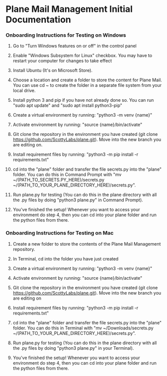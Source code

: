 # Plane Mail Management Initial Documentation

### Onboarding Instructions for Testing on Windows

1. Go to "Turn Windows features on or off" in the control panel

2. Enable "Windows Subsystem for Linux" checkbox. You may have to restart your computer for changes to take effect

3. Install Ubuntu (It's on Microsoft Store).

4. Choose a location and create a folder to store the content for Plane Mail. You can use cd ~ to create the folder in a separate file system from your local drive.

5. Install python 3 and pip if you have not already done so. You can run "sudo apt update" and "sudo apt install python3-pip"

6. Create a virtual environment by running: "python3 -m venv {name}"

7. Activate environment by running: "source {name}/bin/activate"

8. Git clone the repository in the environment you have created (git clone https://github.com/ScottyLabs/plane.git). Move into the new branch you are editing on.

9. Install requirement files by running: "python3 -m pip install -r requirements.txt"

10. cd into the "plane" folder and transfer the file secrets.py into the "plane" folder. You can do this in Command Prompt with "mv ~/(PATH_TO_SECRETS.PY_HERE)/secrets.py ~/(PATH_TO_YOUR_PLANE_DIRECTORY_HERE)/secrets.py". 

11. Run plane.py for testing (You can do this in the plane directory with all the .py files by doing "python3 plane.py" in Command Prompt).

12. You've finished the setup! Whenever you want to access your environment do step 4, then you can cd into your plane folder and run the python files from there.

### Onboarding Instructions for Testing on Mac

1. Create a new folder to store the contents of the Plane Mail Management repository. 

2. In Terminal, cd into the folder you have just created

3. Create a virtual environment by running: "python3 -m venv {name}"

4. Activate environment by running: "source {name}/bin/activate"

5. Git clone the repository in the environment you have created (git clone https://github.com/ScottyLabs/plane.git). Move into the new branch you are editing on

6. Install requirement files by running: "python3 -m pip install -r requirements.txt"

7. cd into the "plane" folder and transfer the file secrets.py into the "plane" folder. You can do this in Terminal with "mv ~/Downloads/secrets.py ~/(PATH_TO_YOUR_PLANE_DIRECTORY_HERE)/secrets.py". 

8. Run plane.py for testing (You can do this in the plane directory with all the .py files by doing "python3 plane.py" in your Terminal).

9. You've finished the setup! Whenever you want to access your environment do step 4, then you can cd into your plane folder and run the python files from there.